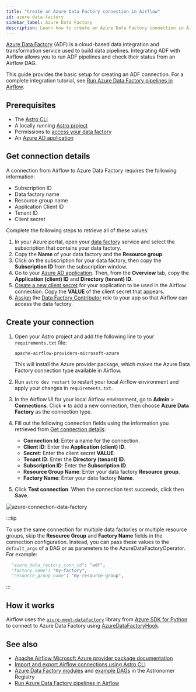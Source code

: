 ```yaml
---
title: "Create an Azure Data Factory connection in Airflow"
id: azure-data-factory
sidebar_label: Azure Data Factory
description: Learn how to create an Azure Data Factory connection in Airflow.
---
```


[Azure Data Factory](https://learn.microsoft.com/en-us/azure/data-factory/) (ADF) is a cloud-based data integration and transformation service used to build data pipelines. Integrating ADF with Airflow allows you to run ADF pipelines and check their status from an Airflow DAG. 

This guide provides the basic setup for creating an ADF connection. For a complete integration tutorial, see [Run Azure Data Factory pipelines in Airflow](airflow-azure-data-factory-integration.md).

## Prerequisites

- The [Astro CLI](https://docs.astronomer.io/astro/cli/overview)
- A locally running [Astro project](https://docs.astronomer.io/astro/cli/get-started-cli)
- Permissions to [access your data factory](https://learn.microsoft.com/en-us/azure/data-factory/concepts-roles-permissions#roles-and-requirements)
- An [Azure AD application](https://learn.microsoft.com/en-us/azure/active-directory/develop/howto-create-service-principal-portal)

## Get connection details

A connection from Airflow to Azure Data Factory requires the following information:

- Subscription ID
- Data factory name
- Resource group name
- Application Client ID
- Tenant ID
- Client secret

Complete the following steps to retrieve all of these values:

1. In your Azure portal, open your [data factory](https://portal.azure.com/#view/HubsExtension/BrowseResource/resourceType/Microsoft.DataFactory%2FdataFactories) service and select the subscription that contains your data factory.
2. Copy the **Name** of your data factory and the **Resource group**.
3. Click on the subscription for your data factory, then copy the **Subscription ID** from the subscription window.
4. Go to your [Azure AD application](https://portal.azure.com/#view/Microsoft_AAD_RegisteredApps/ApplicationsListBlade). Then, from the **Overview** tab, copy the **Application (client) ID** and **Directory (tenant) ID**.
5. [Create a new client secret](https://learn.microsoft.com/en-us/azure/active-directory/develop/howto-create-service-principal-portal#option-3-create-a-new-application-secret) for your application to be used in the Airflow connection. Copy the **VALUE** of the client secret that appears.
6. [Assign](https://learn.microsoft.com/en-us/azure/active-directory/develop/howto-create-service-principal-portal#assign-a-role-to-the-application) the [Data Factory Contributor](https://learn.microsoft.com/en-us/azure/data-factory/concepts-roles-permissions#set-up-permissions) role to your app so that Airflow can access the data factory.

## Create your connection

1. Open your Astro project and add the following line to your `requirements.txt` file:

    ```
    apache-airflow-providers-microsoft-azure
    ```

    This will install the Azure provider package, which makes the Azure Data Factory connection type available in Airflow.

2. Run `astro dev restart` to restart your local Airflow environment and apply your changes in `requirements.txt`.

3. In the Airflow UI for your local Airflow environment, go to **Admin** > **Connections**. Click **+** to add a new connection, then choose **Azure Data Factory** as the connection type.

4. Fill out the following connection fields using the information you retrieved from [Get connection details](#get-connection-details):

    - **Connection Id**: Enter a name for the connection.
    - **Client ID**:  Enter the **Application (client) ID**.
    - **Secret**: Enter the client secret **VALUE**.
    - **Tenant ID**: Enter the **Directory (tenant) ID**.
    - **Subscription ID**: Enter the **Subscription ID**.
    - **Resource Group Name**: Enter your data factory **Resource group**.
    - **Factory Name**: Enter your data factory **Name**.

5. Click **Test connection**. When the connection test succeeds, click then **Save**.

![azure-connection-data-factory](/img/examples/connection-azure-data-factory.png)

:::tip

To use the same connection for multiple data factories or multiple resource groups, skip the **Resource Group** and **Factory Name** fields in the connection configuration. Instead, you can pass these values to the `default_args` of a DAG or as parameters to the AzureDataFactoryOperator. For example:

```python
  "azure_data_factory_conn_id": "adf",
  "factory_name": "my-factory", 
  "resource_group_name": "my-resource-group",
```

:::

## How it works

Airflow uses the [`azure-mgmt-datafactory`](https://pypi.org/project/azure-mgmt-datafactory/) library from [Azure SDK for Python](https://github.com/Azure/azure-sdk-for-python) to connect to Azure Data Factory using [AzureDataFactoryHook](https://airflow.apache.org/docs/apache-airflow-providers-microsoft-azure/stable/_api/airflow/providers/microsoft/azure/hooks/data_factory/index.html).

## See also

- [Apache Airflow Microsoft Azure provider package documentation](https://airflow.apache.org/docs/apache-airflow-providers-microsoft-azure/6.1.1/connections/adf.html)
- [Import and export Airflow connections using Astro CLI](https://docs.astronomer.io/astro/import-export-connections-variables#using-the-astro-cli-local-environments-only)
- [Azure Data Factory modules](https://registry.astronomer.io/modules?query=azuredatafactory) and [example DAGs](https://registry.astronomer.io/dags?limit=24&sorts=updatedAt%3Adesc&query=azure+data+factory) in the Astronomer Registry
- [Run Azure Data Factory pipelines in Airflow](airflow-azure-data-factory-integration.md)